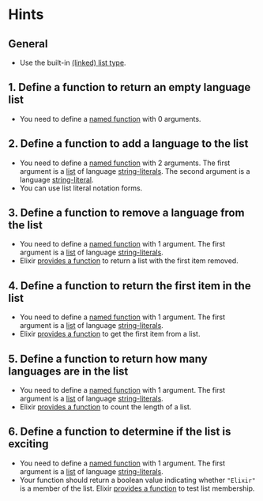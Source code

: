 # Hints

## General

- Use the built-in [(linked) list type][list].

## 1. Define a function to return an empty language list

- You need to define a [named function][named-function] with 0 arguments.

## 2. Define a function to add a language to the list

- You need to define a [named function][named-function] with 2 arguments. The first argument is a [list][list] of language [string-literals][string]. The second argument is a language [string-literal][string].
- You can use list literal notation forms.

## 3. Define a function to remove a language from the list

- You need to define a [named function][named-function] with 1 argument. The first argument is a [list][list] of language [string-literals][string].
- Elixir [provides a function][tl] to return a list with the first item removed.

## 4. Define a function to return the first item in the list

- You need to define a [named function][named-function] with 1 argument. The first argument is a [list][list] of language [string-literals][string].
- Elixir [provides a function][hd] to get the first item from a list.

## 5. Define a function to return how many languages are in the list

- You need to define a [named function][named-function] with 1 argument. The first argument is a [list][list] of language [string-literals][string].
- Elixir [provides a function][length] to count the length of a list.

## 6. Define a function to determine if the list is exciting

- You need to define a [named function][named-function] with 1 argument. The first argument is a [list][list] of language [string-literals][string].
- Your function should return a boolean value indicating whether `"Elixir"` is a member of the list. Elixir [provides a function][in] to test list membership.

[list]: https://elixir-lang.org/getting-started/basic-types.html#linked-lists
[named-function]: https://elixir-lang.org/getting-started/modules-and-functions.html#named-functions
[string]: https://elixir-lang.org/getting-started/basic-types.html#strings
[hd]: https://hexdocs.pm/elixir/Kernel.html#hd/1
[tl]: https://hexdocs.pm/elixir/Kernel.html#tl/1
[length]: https://hexdocs.pm/elixir/Kernel.html#length/1
[in]: https://hexdocs.pm/elixir/Kernel.html#in/2
